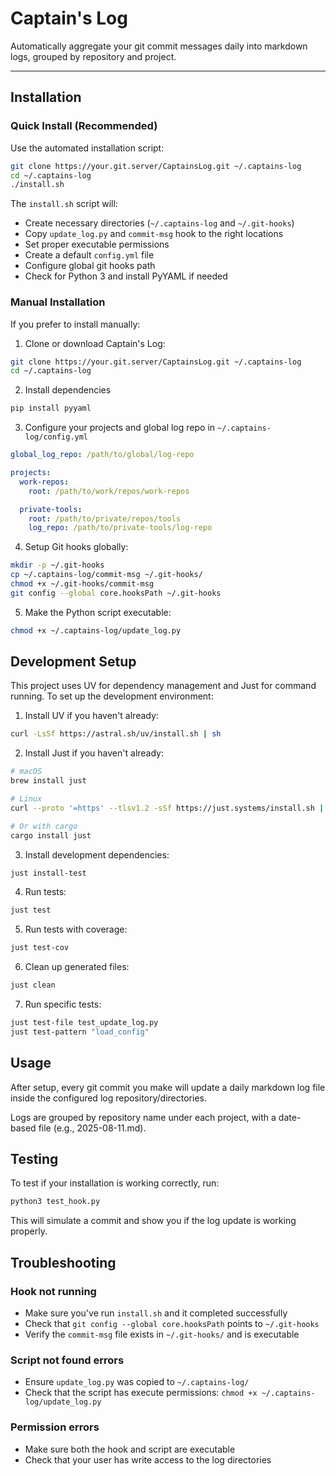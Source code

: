 # Captain's Log

Automatically aggregate your git commit messages daily into markdown logs, grouped by repository and project.

---

## Installation

### Quick Install (Recommended)
Use the automated installation script:

```bash
git clone https://your.git.server/CaptainsLog.git ~/.captains-log
cd ~/.captains-log
./install.sh
```

The `install.sh` script will:
- Create necessary directories (`~/.captains-log` and `~/.git-hooks`)
- Copy `update_log.py` and `commit-msg` hook to the right locations
- Set proper executable permissions
- Create a default `config.yml` file
- Configure global git hooks path
- Check for Python 3 and install PyYAML if needed

### Manual Installation
If you prefer to install manually:

1. Clone or download Captain's Log:

```bash
git clone https://your.git.server/CaptainsLog.git ~/.captains-log
cd ~/.captains-log
```

2. Install dependencies

```bash
pip install pyyaml
```

3. Configure your projects and global log repo in `~/.captains-log/config.yml`

```yaml
global_log_repo: /path/to/global/log-repo

projects:
  work-repos:
    root: /path/to/work/repos/work-repos

  private-tools:
    root: /path/to/private/repos/tools
    log_repo: /path/to/private-tools/log-repo
```

4. Setup Git hooks globally:

```bash
mkdir -p ~/.git-hooks
cp ~/.captains-log/commit-msg ~/.git-hooks/
chmod +x ~/.git-hooks/commit-msg
git config --global core.hooksPath ~/.git-hooks
```

5. Make the Python script executable:

```bash
chmod +x ~/.captains-log/update_log.py
```

## Development Setup

This project uses UV for dependency management and Just for command running. To set up the development environment:

1. Install UV if you haven't already:
```bash
curl -LsSf https://astral.sh/uv/install.sh | sh
```

2. Install Just if you haven't already:
```bash
# macOS
brew install just

# Linux
curl --proto '=https' --tlsv1.2 -sSf https://just.systems/install.sh | bash

# Or with cargo
cargo install just
```

3. Install development dependencies:
```bash
just install-test
```

4. Run tests:
```bash
just test
```

5. Run tests with coverage:
```bash
just test-cov
```

6. Clean up generated files:
```bash
just clean
```

7. Run specific tests:
```bash
just test-file test_update_log.py
just test-pattern "load_config"
```

## Usage
After setup, every git commit you make will update a daily markdown log file inside the configured log repository/directories.

Logs are grouped by repository name under each project, with a date-based file (e.g., 2025-08-11.md).

## Testing
To test if your installation is working correctly, run:

```bash
python3 test_hook.py
```

This will simulate a commit and show you if the log update is working properly.

## Troubleshooting

### Hook not running
- Make sure you've run `install.sh` and it completed successfully
- Check that `git config --global core.hooksPath` points to `~/.git-hooks`
- Verify the `commit-msg` file exists in `~/.git-hooks/` and is executable

### Script not found errors
- Ensure `update_log.py` was copied to `~/.captains-log/`
- Check that the script has execute permissions: `chmod +x ~/.captains-log/update_log.py`

### Permission errors
- Make sure both the hook and script are executable
- Check that your user has write access to the log directories
